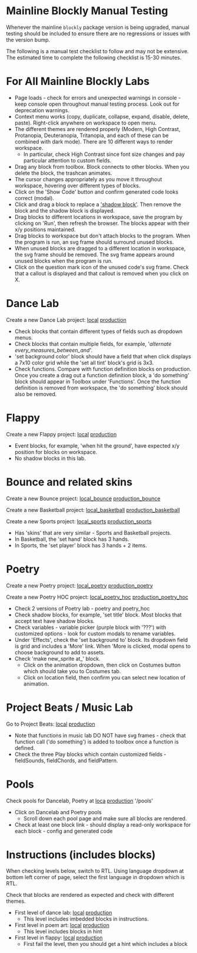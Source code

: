 # Mainline Blockly Manual Testing
Whenever the mainline `blockly` package version is being upgraded, manual testing should be included to ensure there are no regressions or issues with the version bump.

The following is a manual test checklist to follow and may not be extensive. The estimated time to complete the following checklist is 15-30 minutes.

# For All Mainline Blockly Labs
- Page loads - check for errors and unexpected warnings in console - keep console open throughout manual testing process. Look out for deprecation warnings.
- Context menu works (copy, duplicate, collapse, expand, disable, delete, paste). Right-click anywhere on workspace to open menu.
- The different themes are rendered properly (Modern, High Contrast, Protanopia, Deuteranopia, Tritanopia, and each of these can be combined with dark mode). There are 10 different ways to render workspace.
    - In particular, check High Contrast since font size changes and pay particular attention to custom fields.
- Drag any block from toolbox. Block connects to other blocks. When you delete the block, the trashcan animates.
- The cursor changes appropriately as you move it throughout workspace, hovering over different types of blocks.
- Click on the 'Show Code' button and confirm generated code looks correct (modal).
- Click and drag a block to replace a ['shadow block'](https://developers.google.com/blockly/guides/configure/web/toolbox#shadow_blocks). Then remove the block and the shadow block is displayed.
- Drag blocks to different locations in workspace, save the program by clicking on 'Run', then refresh the browser. The blocks appear with their x/y positions maintained.
- Drag blocks to workspace but don't attach blocks to the program. When the program is run, an svg frame should surround unused blocks.
- When unused blocks are dragged to a different location in workspace, the svg frame should be removed. The svg frame appears around unused blocks when the program is run.
- Click on the question mark icon of the unused code's svg frame. Check that a callout is displayed and that callout is removed when you click on X.

# Dance Lab
Create a new Dance Lab project: [local](http://localhost-studio.code.org:3000/projects/dance/new) [production](https://studio.code.org/projects/dance/new)
- Check blocks that contain different types of fields such as dropdown menus.
- Check blocks that contain multiple fields, for example,  '_alternate every_measures_between_and_'.
- 'set background color' block should have a field that when click displays a 7x10 color grid while the 'set all tint' block's grid is 3x3.
- Check functions. Compare with function definition blocks on production.
    Once you create a drag out a function definition block, a 'do something' block should appear in Toolbox under 'Functions'. Once the function definition is removed from workspace, the 'do something' block should also be removed.


# Flappy
Create a new Flappy project: [local](http://localhost-studio.code.org:3000/projects/flappy/new) [production](https://studio.code.org/projects/flappy/new)
- Event blocks, for example, 'when hit the ground', have expected x/y position for blocks on workspace.
- No shadow blocks in this lab.

# Bounce and related skins
Create a new Bounce project: [local_bounce](http://localhost-studio.code.org:3000/projects/bounce/new) [production_bounce](https://studio.code.org/projects/bounce/new)

Create a new Basketball project: [local_basketball](http://localhost-studio.code.org:3000/projects/basketball/new) [production_basketball](https://studio.code.org/projects/basketball/new)

Create a new Sports project: [local_sports](http://localhost-studio.code.org:3000/projects/sports/new) [production_sports](https://studio.code.org/projects/sports/new)
- Has 'skins' that are very similar - Sports and Basketball projects.
- In Basketball, the 'set hand' block has 3 hands.
- In Sports, the 'set player' block has 3 hands + 2 items.


# Poetry
Create a new Poetry project: [local_poetry](http://localhost-studio.code.org:3000/projects/poetry/new) [production_poetry](https://studio.code.org/projects/poetry/new)

Create a new Poetry HOC project: [local_poetry_hoc](http://localhost-studio.code.org:3000/projects/poetry/new) [production_poetry_hoc](https://studio.code.org/projects/poetry/new)
- Check 2 versions of Poetry lab - poetry and poetry_hoc
- Check shadow blocks, for example, 'set title' block. Most blocks that accept text have shadow blocks.
- Check variables - variable picker (purple block with '???') with customized options - look for custom modals to rename variables. 
- Under 'Effects', check the 'set background to' block. Its dropdown field is grid and includes a 'More' link. When 'More is clicked, modal opens to choose background to add to assets.
- Check 'make new_sprite at_' block.
    - Click on the animation dropdown, then click on Costumes button which should take you to Costumes tab.
    - Click on location field, then confirm you can select new location of animation.

# Project Beats / Music Lab
Go to Project Beats: [local](http://localhost-studio.code.org:3000/projectbeats) [production](https://studio.code.org/projectbeats)
- Note that functions in music lab DO NOT have svg frames - check that function call ('do something') is added to toolbox once a function is defined.
- Check the three Play blocks which contain customized fields - fieldSounds, fieldChords, and fieldPattern.

# Pools
Check pools for Dancelab, Poetry at [loca](http://localhost-studio.code.org:3000/pools) [production](https://studio.code.org/pools) '/pools'
- Click on Dancelab and Poetry pools
    - Scroll down each pool page and make sure all blocks are rendered.
- Check at least one block link - should display a read-only workspace for each block - config and generated code

# Instructions (includes blocks)
When checking levels below, switch to RTL. Using language dropdown at bottom left corner of page, select the first language in dropdown which is RTL.

Check that blocks are rendered as expected and check with different themes.

- First level of dance lab: [local](http://localhost-studio.code.org:3000/s/dance-2019/lessons/1/levels/1) [production](https://studio.code.org/s/dance-2019/lessons/1/levels/1)
    - This level includes imbedded blocks in instructions.
- First level in poem art: [local](http://localhost-studio.code.org:3000/s/poem-art-2021/lessons/1/levels/1) [production](https://studio.code.org/s/poem-art-2021/lessons/1/levels/1)
    - This level includes blocks in hint
- First level in flappy: [local](http://localhost-studio.code.org:3000/s/flappy/1) [production](https://studio.code.org/s/flappy/1) 
    - First fail the level, then you should get a hint which includes a block